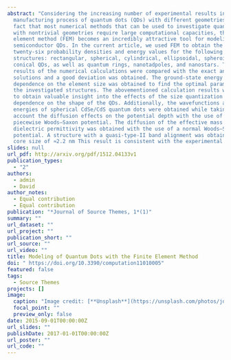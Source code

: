 ```yaml
---
abstract: "Considering the increasing number of experimental results in the
  manufacturing process of quantum dots (QDs) with different geometries, and the
  fact that most numerical methods that can be used to investigate quantum dots
  with nontrivial geometries require large computational capacities, the finite
  element method (FEM) becomes an incredibly attractive tool for modeling
  semiconductor QDs. In the current article, we used FEM to obtain the first
  twenty-six probability densities and energy values for the following GaAs
  structures: rectangular, spherical, cylindrical, ellipsoidal, spheroidal, and
  conical QDs, as well as quantum rings, nanotadpoles, and nanostars. The
  results of the numerical calculations were compared with the exact analytical
  solutions and a good deviation was obtained. The ground-state energy
  dependence on the element size was obtained to find the optimal parameter for
  the investigated structures. The abovementioned calculation results were used
  to obtain valuable insight into the effects of the size quantization’s
  dependence on the shape of the QDs. Additionally, the wavefunctions and
  energies of spherical CdSe/CdS quantum dots were obtained while taking into
  account the diffusion effects on the potential depth with the use of a
  piecewise Woods–Saxon potential. The diffusion of the effective mass and the
  dielectric permittivity was obtained with the use of a normal Woods–Saxon
  potential. A structure with a quasi-type-II band alignment was obtained at the
  core size of ≈2.2 nm This result is consistent with the experimental data"
slides: null
url_pdf: http://arxiv.org/pdf/1512.04133v1
publication_types:
  - "2"
authors:
  - admin
  - David
author_notes:
  - Equal contribution
  - Equal contribution
publication: "*Journal of Source Themes, 1*(1)"
summary: ""
url_dataset: ""
url_project: ""
publication_short: ""
url_source: ""
url_video: ""
title: Modeling of Quantum Dots with the Finite Element Method
doi: " https://doi.org/10.3390/computation11010005"
featured: false
tags:
  - Source Themes
projects: []
image:
  caption: "Image credit: [**Unsplash**](https://unsplash.com/photos/jdD8gXaTZsc)"
  focal_point: ""
  preview_only: false
date: 2015-09-01T00:00:00Z
url_slides: ""
publishDate: 2017-01-01T00:00:00Z
url_poster: ""
url_code: ""
---
```

